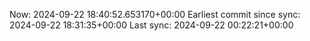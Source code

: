Now: 2024-09-22 18:40:52.653170+00:00 Earliest commit since sync: 2024-09-22 18:31:35+00:00 Last sync: 2024-09-22 00:22:21+00:00
